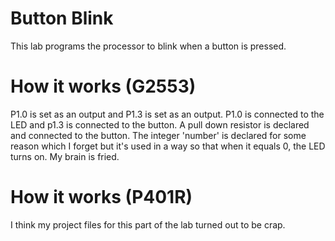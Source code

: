 # Button Blink
This lab programs the processor to blink when a button is pressed.

# How it works (G2553)
P1.0 is set as an output and P1.3 is set as an output. P1.0 is connected to the LED and p1.3 is connected to the button. A pull down resistor is declared and connected to the button. The integer 'number' is declared for some reason which I forget but it's used in a way so that when it equals 0, the LED turns on. My brain is fried. 

# How it works (P401R)
I think my project files for this part of the lab turned out to be crap.  





